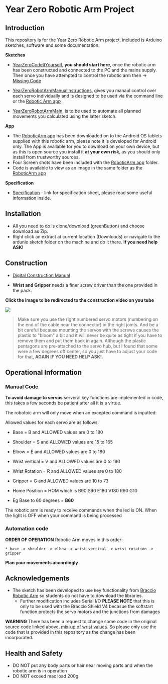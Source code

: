 # Year Zero Robotic Arm Project
## Introduction

This repository is for the Year Zero Robotic Arm project, included is Arduino sketches, software and some documentation.

**Sketches**
   * [YearZeroCodeItYourself](https://github.com/CompEng0001/YearZeroRoboticArm/tree/master/YearZeroCodeItYourself), **you should start here**, once the robotic arm has been constructed and connected to the PC and the mains supply. Then once you have attempted to control the robotic arm then -> [Missing Code](https://github.com/CompEng0001/YearZeroRoboticArm/blob/master/Missing%20Code.docx?raw=true)
   
   * [YearZeroRobotArmManualInstructions](https://github.com/CompEng0001/YearZeroRoboticArm/tree/master/YearZeroRobotArmManualInstructions), gives you manaul control over each servo individually and is designed to be used via the command line or the [Robotic Arm app](https://github.com/CompEng0001/YearZeroRoboticArm/tree/master/App)
   * [YearZeroRobotArmMain](https://github.com/CompEng0001/YearZeroRoboticArm/tree/master/YearZeroRobotArmMain), is to be used to automate all planned movements you calculated using the latter sketch.

**App**
   * The [RoboticArm app](https://github.com/CompEng0001/YearZeroRoboticArm/tree/master/App) has been downloaded on to the Android OS tablets supplied with this robotic arm, please note it is developed for Android only.
     The App is available for you to download on your own device, but as this is open source you install it **at your own risk**, as you should only install from trustworthy sources.
   * Four Screen shots have been included with the [RoboticArm app](https://github.com/CompEng0001/YearZeroRoboticArm/tree/master/App) folder.
   * Code is available to view as an image in the same folder as the [RoboticArm app](https://github.com/CompEng0001/YearZeroRoboticArm/tree/master/App)

**Specification** 
   * [Specification](https://github.com/CompEng0001/YearZeroRoboticArm/blob/master/Specifications.md) - link for specification sheet, please read some useful information inside.

## Installation 

* All you need to do is clone/download (greenButton) and choose download as Zip. 
* Right click an extract at current location (Downloads) or navigate to the ardunio sketch folder on the machine and do it there. 
**If you need help ASK!**

## Construction

* [Digital Construction Manual](https://www.robotshop.com/media/files/pdf/Braccio_Quick_Start_Guide.pdf)

* **Wrist and Gripper** needs a finer screw driver than the one provided in the pack.

**Click the image to be redirected to the construction video on you tube**

  [![](http://img.youtube.com/vi/5VkjJXm6bx8/0.jpg)](https://www.youtube.com/watch?time_continue=16&v=Lwb2ppat_bs "Robotic Arm Construction")

> Make sure you use the right numbered servo motors (numbering on the end of the cable near the connector) in the right joints. And be a bit careful because mounting the servos with the screws causes the plastic to "bloom" a bit and it will never be quite as tight if you have to remove them and put them back in again. Although the plastic pentagons are pre-attached to the servo hub, but I found that some were a few degrees off center, so you just have to adjust your code for that,  **AGAIN IF YOU NEED HELP ASK!**.

## Operational Information 

### Manual Code

**To avoid damage to servos** serveral key functions are implemented in code, this takes a few seconds be patient after all it is a virtue.

The robotoic arm will only move when an excepted command is inputted:

Allowed values for each servo are as follows:

 * Base           = B and ALLOWED values are 0 to 180
 * Shoulder       = S and ALLOWED values are 15 to 165
 * Elbow          = E and ALLOWED values are 0 to 180
 * Wrist vertical = V and ALLOWED values are 0 to 180
 * Wrist Rotation = R and ALLOWED values are 0 to 180
 * Gripper        = G and ALLOWED values are 10 to 73
 * Home Position  = HOM which is B90 S90 E180 V180 R90 G10

 * Eg Base to 60 degrees = **B60**

The robotic arm is ready to receive commands when the led is ON.
When the light is OFF when your command is being processed

### Automation code 

   **ORDER OF OPERATION** Robotic Arm moves in this order:

    * base -> shoulder -> elbow -> wrist vertical -> wrist rotation -> gripper 

   **Plan your movements accordingly**

## Acknowledgements 

* The sketch has been developed to use key functionality from [Braccio Robotic Arm](https://github.com/arduino-org/arduino-library-braccio) so students do not have to download the libraries. 
   * Further modification includes Serial I/O
**PLEASE NOTE** that this is only to be used with the Braccio Shield V4 becasue the softstart function protects the servo motors and the junctions from damages

**WARNING** 
There has been a request to change some code in the original source code linked above, [mix-up of wrist values](https://github.com/arduino-org/arduino-library-braccio/pull/4/commits/4ee82eac74b98196bec2413bd87deda3019e3a5c). So please only use the code that is provided in this repository as the change has been incorporated.

## Health and Safety

* DO NOT put any body parts or hair near moving parts and when the robotic arm is in operation 
* DO NOT exceed max load 200g
